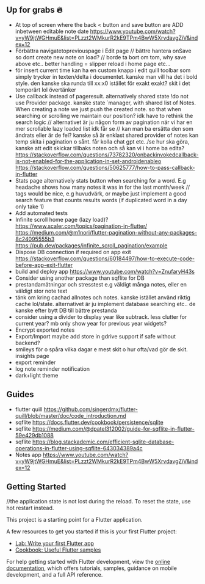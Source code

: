 ## Up for grabs 🔥
- At top of screen where the back < button and save button are ADD inbetween  editable note date
https://www.youtube.com/watch?v=yW9jtWGHmuE&list=PLzzt2WMkurR2kE9TPm4BwW5XrvdavgZiV&index=12
- Förbättra navigatetopreviouspage i Edit page
// bättre hantera onSave so dont create new note on load?
// borde ta bort om tom, why save above etc.. better handling = slipper reload i home page etc...
- för insert current time kan ha en custom knapp i edit quill toolbar som simply trycker in texten/delta i documentet. kanske man vill ha det i bold style. den kanske ska runda till xx:x0 istället för exakt exakt? skit i det temporärt lol övertänker
- Use callback instead of pageresult. alternatively shared state !do not use Provider package.
 kanske state ´manager, with shared list of Notes. When creating a note we just push the created note. so that when searching or scrolling we maintain our position? idk have to rethink the search logic
  // alternativet är ju någon form av pagination när vi har en mer scrollable lazy loaded list idk får se
  // kan man ba ersätta den som ändrats eller är de fel? kanske så är enklast shared provider of notes kan temp skita i pagination o sånt. får kolla chat gpt etc../se hur ska göra, kanske att edit skickar tillbaks noten och så kan vi i home ba edita?
https://stackoverflow.com/questions/73782320/onbackinvokedcallback-is-not-enabled-for-the-application-in-set-androidenableo
https://stackoverflow.com/questions/50625777/how-to-pass-callback-in-flutter
- Stats page alternatively stats button when searching for a word. E.g headache shows how many notes it was in for the last month/week
// tags would be nice, e.g huvudvärk, or maybe just implement a good search feature that counts results words (if duplicated word in a day only take 1)
- Add automated tests
- Infinite scroll home page (lazy load)?
https://www.scaler.com/topics/pagination-in-flutter/
https://medium.com/@m1nori/flutter-pagination-without-any-packages-8c24095555b3
https://pub.dev/packages/infinite_scroll_pagination/example
- Dispose DB connection if required on app exit
https://stackoverflow.com/questions/60184497/how-to-execute-code-before-app-exit-flutter
- build and deploy app
https://www.youtube.com/watch?v=ZnufaryH43s
- Consider using another package than sqflite for DB
- prestandamätningar och stresstest e.g väldigt många notes, eller en väldigt stor note text
- tänk om kring cachad allnotes och notes. kanske istället använd riktig cache lol/state. alternativet är ju implement database searching etc.. de kanske efter bytt DB till bättre prestanda
- consider using a divider to display year like subtrack. less clutter for current year? mb only show year for previous year widgets?
- Encrypt exported notes
- Export/Import maybe add store in gdrive support if safe without backend?
- smileys för o spåra vilka dagar e mest skit o hur ofta/vad gör de skit. insights page
- export reminder
- log note reminder notification 
- dark+light theme

## Guides
- flutter quill https://github.com/singerdmx/flutter-quill/blob/master/doc/code_introduction.md
- sqflite https://docs.flutter.dev/cookbook/persistence/sqlite
- sqflite https://medium.com/@dpatel312002/guide-for-sqflite-in-flutter-59e429db1088
- sqflite https://blog.stackademic.com/efficient-sqlite-database-operations-in-flutter-using-sqflite-643034389a4c
- Notes app https://www.youtube.com/watch?v=yW9jtWGHmuE&list=PLzzt2WMkurR2kE9TPm4BwW5XrvdavgZiV&index=12

## Getting Started
//the application state is not lost during the reload. To reset the state, use hot restart instead.

This project is a starting point for a Flutter application.

A few resources to get you started if this is your first Flutter project:

- [Lab: Write your first Flutter app](https://docs.flutter.dev/get-started/codelab)
- [Cookbook: Useful Flutter samples](https://docs.flutter.dev/cookbook)

For help getting started with Flutter development, view the
[online documentation](https://docs.flutter.dev/), which offers tutorials,
samples, guidance on mobile development, and a full API reference.


